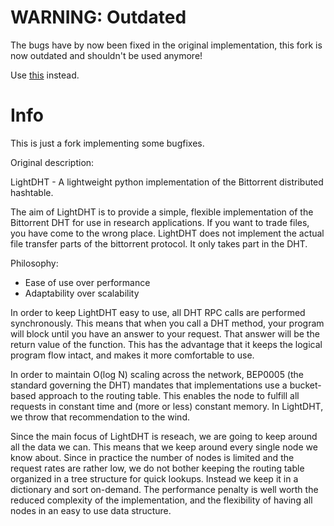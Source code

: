 WARNING: Outdated
=======

The bugs have by now been fixed in the original implementation, this fork is now outdated and shouldn't be used anymore!

Use [this](https://github.com/drxzcl/lightdht) instead.

Info
=====

This is just a fork implementing some bugfixes.

Original description:

LightDHT - A lightweight python implementation of the Bittorrent distributed
           hashtable.


The aim of LightDHT is to provide a simple, flexible implementation of the
Bittorrent DHT for use in research applications. If you want to trade files,
you have come to the wrong place. LightDHT does not implement the actual
file transfer parts of the bittorrent protocol. It only takes part in the
DHT.


Philosophy:
 
 - Ease of use over performance
 - Adaptability over scalability

In order to keep LightDHT easy to use, all DHT RPC calls are performed
synchronously. This means that when you call a DHT method, your program will
block until you have an answer to your request. That answer will be the
return value of the function. This has the advantage that it keeps the
logical program flow intact, and makes it more comfortable to use.

In order to maintain O(log N) scaling across the network, BEP0005 (the
standard governing the DHT) mandates that implementations use a bucket-based
approach to the routing table. This enables the node to fulfill all requests
in constant time and (more or less) constant memory. In LightDHT, we throw 
that recommendation to the wind.

Since the main focus of LightDHT is reseach, we are going to keep around all
the data we can. This means that we keep around every single node we know
about. Since in practice the number of nodes is limited and the request
rates are rather low, we do not bother keeping the routing table organized
in a tree structure for quick lookups. Instead we keep it in a dictionary
and sort on-demand. The performance penalty is well worth the reduced 
complexity of the implementation, and the flexibility of having all nodes in
an easy to use data structure.
